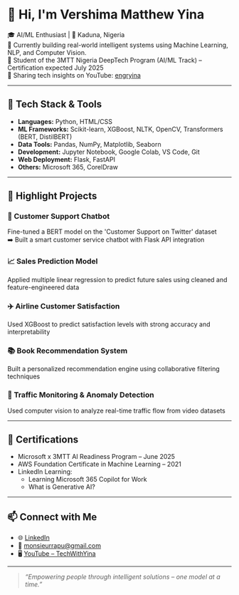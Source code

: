 # 👋 Hi, I'm Vershima Matthew Yina

🎓 AI/ML Enthusiast | 📍 Kaduna, Nigeria  
🔭 Currently building real-world intelligent systems using Machine Learning, NLP, and Computer Vision.  
📘 Student of the 3MTT Nigeria DeepTech Program (AI/ML Track) – Certification expected July 2025  
🎥 Sharing tech insights on YouTube: [engryina](https://www.youtube.com/@engryina)  

---

## 🔧 Tech Stack & Tools
- **Languages:** Python, HTML/CSS
- **ML Frameworks:** Scikit-learn, XGBoost, NLTK, OpenCV, Transformers (BERT, DistilBERT)
- **Data Tools:** Pandas, NumPy, Matplotlib, Seaborn
- **Development:** Jupyter Notebook, Google Colab, VS Code, Git
- **Web Deployment:** Flask, FastAPI
- **Others:** Microsoft 365, CorelDraw

---

## 🚀 Highlight Projects

### 🧠 Customer Support Chatbot
Fine-tuned a BERT model on the 'Customer Support on Twitter' dataset  
➡️ Built a smart customer service chatbot with Flask API integration

### 📈 Sales Prediction Model
Applied multiple linear regression to predict future sales using cleaned and feature-engineered data

### ✈️ Airline Customer Satisfaction
Used XGBoost to predict satisfaction levels with strong accuracy and interpretability

### 📚 Book Recommendation System
Built a personalized recommendation engine using collaborative filtering techniques

### 🚦 Traffic Monitoring & Anomaly Detection
Used computer vision to analyze real-time traffic flow from video datasets

---

## 📜 Certifications
- Microsoft x 3MTT AI Readiness Program – June 2025
- AWS Foundation Certificate in Machine Learning – 2021
- LinkedIn Learning:  
  - Learning Microsoft 365 Copilot for Work  
  - What is Generative AI?

---

## 📫 Connect with Me
- 🌐 [LinkedIn](https://www.linkedin.com/in/vershima-matthew-yina)
- 📧 monsieurrapu@gmail.com
- 🖥️ [YouTube – TechWithYina](https://www.youtube.com/@engryina)

---

> *“Empowering people through intelligent solutions – one model at a time.”*

